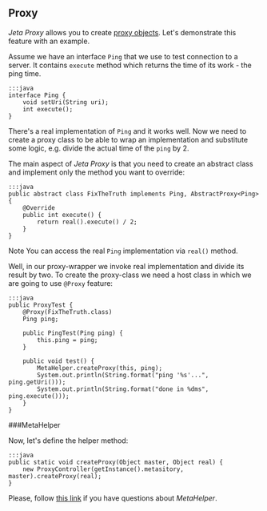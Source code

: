 <div class="page-header">
    <h2>Proxy</h2>
</div>

*Jeta Proxy* allows you to create [proxy objects](https://en.wikipedia.org/wiki/Proxy_pattern). Let's demonstrate this feature with an example.

Assume we have an interface `Ping` that we use to test connection to a server. It contains `execute` method which returns the time of its work - the ping time.

    :::java
    interface Ping {
        void setUri(String uri);
        int execute();
    }

There's a real implementation of `Ping` and it works well. Now we need to create a proxy class to be able to wrap an implementation and substitute some logic, e.g. divide the actual time of the `ping` by 2.


The main aspect of *Jeta Proxy* is that you need to create an abstract class and implement only the method you want to override:

    :::java
    public abstract class FixTheTruth implements Ping, AbstractProxy<Ping> {
        @Override
        public int execute() {
            return real().execute() / 2;
        }
    }

<span class="label label-info">Note</span> You can access the real `Ping` implementation via `real()` method.

Well, in our proxy-wrapper we invoke real implementation and divide its result by two. To create the proxy-class we need a host class in which we are going to use `@Proxy` feature:

    :::java
    public ProxyTest {
        @Proxy(FixTheTruth.class)
        Ping ping;

        public PingTest(Ping ping) {
            this.ping = ping;
        }

        public void test() {
            MetaHelper.createProxy(this, ping);
            System.out.println(String.format("ping '%s'...", ping.getUri()));
            System.out.println(String.format("done in %dms", ping.execute()));
        }
    }

###MetaHelper

Now, let's define the helper method:

    :::java
    public static void createProxy(Object master, Object real) {
        new ProxyController(getInstance().metasitory, master).createProxy(real);
    }

Please, follow [this link](/guide/meta-helper.html) if you have questions about *MetaHelper*.
